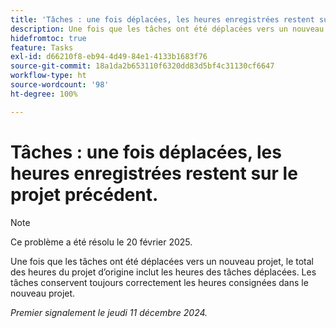 ```yaml
---
title: 'Tâches : une fois déplacées, les heures enregistrées restent sur le projet précédent.'
description: Une fois que les tâches ont été déplacées vers un nouveau projet, le total des heures du projet d’origine inclut les heures des tâches déplacées. Les tâches conservent toujours correctement les heures consignées dans le nouveau projet.
hidefromtoc: true
feature: Tasks
exl-id: d66210f8-eb94-4d49-84e1-4133b1683f76
source-git-commit: 18a1da2b653110f6320dd83d5bf4c31130cf6647
workflow-type: ht
source-wordcount: '98'
ht-degree: 100%

---
```


# Tâches : une fois déplacées, les heures enregistrées restent sur le projet précédent.

>[!NOTE]
>
>Ce problème a été résolu le 20 février 2025.

Une fois que les tâches ont été déplacées vers un nouveau projet, le total des heures du projet d’origine inclut les heures des tâches déplacées. Les tâches conservent toujours correctement les heures consignées dans le nouveau projet.

_Premier signalement le jeudi 11 décembre 2024._
